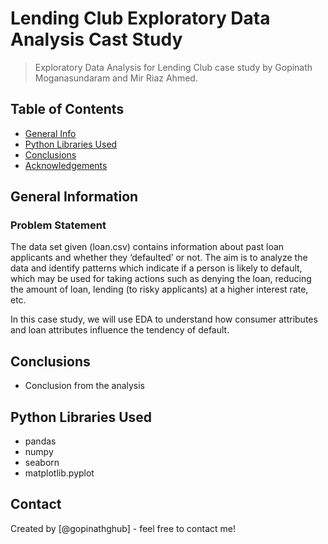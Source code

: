 # Lending Club Exploratory Data Analysis Cast Study
> Exploratory Data Analysis for Lending Club case study by Gopinath Moganasundaram and Mir Riaz Ahmed.


## Table of Contents
* [General Info](#general-information)
* [Python Libraries Used](#python-libraries-used)
* [Conclusions](#conclusions)
* [Acknowledgements](#acknowledgements)


## General Information
### Problem Statement
The data set given (loan.csv) contains information about past loan applicants and whether they ‘defaulted’ or not. The aim is to analyze the data and identify patterns which indicate if a person is likely to default, which may be used for taking actions such as denying the loan, reducing the amount of loan, lending (to risky applicants) at a higher interest rate, etc.
 
In this case study, we will use EDA to understand how consumer attributes and loan attributes influence the tendency of default.

## Conclusions
- Conclusion from the analysis

## Python Libraries Used
- pandas
- numpy
- seaborn
- matplotlib.pyplot

<!-- As the libraries versions keep on changing, it is recommended to mention the version of library used in this project -->

## Contact
Created by [@gopinathghub] - feel free to contact me!
